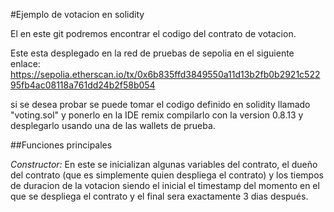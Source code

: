 #Ejemplo de votacion en solidity


El en este git podremos encontrar el codigo del contrato de votacion.


Este esta desplegado en la red de pruebas de sepolia en el siguiente enlace: https://sepolia.etherscan.io/tx/0x6b835ffd3849550a11d13b2fb0b2921c52295fb4ac08118a761dd24b2f58b054


si se desea probar se puede tomar el codigo definido en solidity llamado "voting.sol" y ponerlo en la IDE remix compilarlo con la version 0.8.13 y desplegarlo usando una de las wallets de prueba.


##Funciones principales 


*Constructor:* En este se inicializan algunas variables del contrato, el dueño del contrato (que es simplemente quien despliega el contrato) y los tiempos de duracion de la votacion siendo el inicial el timestamp del momento en el que se despliega el contrato y el final sera exactamente 3 dias después.


